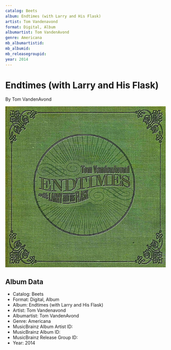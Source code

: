 ```yaml
---
catalog: Beets
album: Endtimes (with Larry and His Flask)
artist: Tom Vandenavond
format: Digital, Album
albumartist: Tom VandenAvond
genre: Americana
mb_albumartistid: 
mb_albumid: 
mb_releasegroupid: 
year: 2014
---
```


# Endtimes (with Larry and His Flask)

By Tom VandenAvond

![](../../assets/beetscovers/Tom_Vandenavond-Endtimes_with_Larry_and_His_Flask.jpg)

## Album Data

- Catalog: Beets
- Format: Digital, Album
- Album: Endtimes (with Larry and His Flask)
- Artist: Tom Vandenavond
- Albumartist: Tom VandenAvond
- Genre: Americana
- MusicBrainz Album Artist ID: 
- MusicBrainz Album ID: 
- MusicBrainz Release Group ID: 
- Year: 2014

